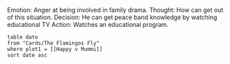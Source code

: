 Emotion: Anger at being involved in family drama. Thought: How can get out of this situation. Decision: He can get peace band knowledge by watching educational TV Action: Watches an educational program.

```dataview
table date
from "Cards/The Flamingos Fly"
where plot1 = [[Happy v Mummi]]
sort date asc
```
